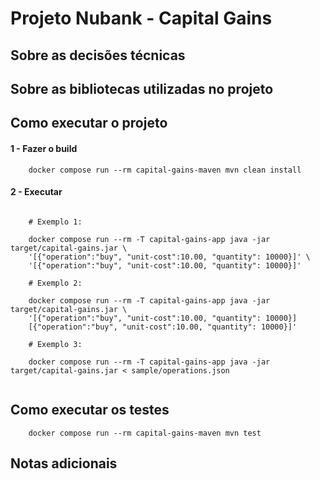 # Projeto Nubank - Capital Gains

## Sobre as decisões técnicas


## Sobre as bibliotecas utilizadas no projeto


## Como executar o projeto

#### 1 - Fazer o build
``` shell
    docker compose run --rm capital-gains-maven mvn clean install
```

#### 2 - Executar
``` shell
    
    # Exemplo 1:
    
    docker compose run --rm -T capital-gains-app java -jar target/capital-gains.jar \
    '[{"operation":"buy", "unit-cost":10.00, "quantity": 10000}]' \
    '[{"operation":"buy", "unit-cost":10.00, "quantity": 10000}]'
    
    # Exemplo 2:
    
    docker compose run --rm -T capital-gains-app java -jar target/capital-gains.jar \
    '[{"operation":"buy", "unit-cost":10.00, "quantity": 10000}]
    [{"operation":"buy", "unit-cost":10.00, "quantity": 10000}]'
    
    # Exemplo 3:
    
    docker compose run --rm -T capital-gains-app java -jar target/capital-gains.jar < sample/operations.json
        
```

## Como executar os testes
``` shell
    docker compose run --rm capital-gains-maven mvn test
```

## Notas adicionais
